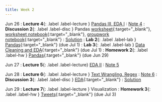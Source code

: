 ```yaml
---
title: Week 2
---
```


Jun 26
: **Lecture 4**{: .label .label-lecture } [Pandas III, EDA I](lecture/lec04)
    : [Note 4](https://ds100.org/course-notes-su23/pandas_3/pandas_3.html)
: **Discussion 2**{: .label .label-disc } Pandas [worksheet](https://drive.google.com/file/d/1Nv371VvjkEVN_hnnbxwFrJ2bZ4NsW0QB/view?usp=sharing){:target="_blank"}, [worksheet notebook](https://data100.datahub.berkeley.edu/hub/user-redirect/git-pull?repo=https%3A%2F%2Fgithub.com%2FDS-100%2Fsu23-materials&branch=main&urlpath=lab%2Ftree%2Fsu23-materials%2Fdisc%2Fdisc02%2Fdisc02-worksheet-blank.ipynb){:target="_blank"}, [groupwork notebook](https://data100.datahub.berkeley.edu/hub/user-redirect/git-pull?repo=https%3A%2F%2Fgithub.com%2FDS-100%2Fsu23-materials&branch=main&urlpath=lab%2Ftree%2Fsu23-materials%2Fdisc%2Fdisc02%2Fdisc02_groupwork.ipynb){:target="_blank"}
    : [Solution](https://drive.google.com/file/d/10rbceDFwobiRN-J7t6uATzGrRJVWybWZ/view?usp=sharing)
: **Lab 2**{: .label .label-lab } [Pandas](https://data100.datahub.berkeley.edu/hub/user-redirect/git-pull?repo=https%3A%2F%2Fgithub.com%2FDS-100%2Fsu23-materials&branch=main&urlpath=lab%2Ftree%2Fsu23-materials%2Flab%2Flab02%2Flab02.ipynb){:target="_blank"} (due Jul 1)
: **Lab 3**{: .label .label-lab } [Data Cleaning and EDA](https://data100.datahub.berkeley.edu/hub/user-redirect/git-pull?repo=https%3A%2F%2Fgithub.com%2FDS-100%2Fsu23-materials&branch=main&urlpath=lab%2Ftree%2Fsu23-materials%2Flab%2Flab03%2Flab03.ipynb){:target="_blank"} (due Jul 1)
: **Homework 2**{: .label .label-hw } [Pandas](https://data100.datahub.berkeley.edu/hub/user-redirect/git-pull?repo=https%3A%2F%2Fgithub.com%2FDS-100%2Fsu23-materials&branch=main&urlpath=lab%2Ftree%2Fsu23-materials%2Fhw%2Fhw02%2Fhw02.ipynb){:target="_blank"} (due Jun 29)

Jun 27
: **Lecture 5**{: .label .label-lecture} [EDA II](lecture/lec05)
    : [Note 5](https://ds100.org/course-notes-su23/eda/eda.html)

Jun 28
: **Lecture 6**{: .label .label-lecture } [Text Wrangling, Regex](lecture/lec06)
    : [Note 6](https://ds100.org/course-notes-su23/regex/regex.html)
: **Discussion 3**{: .label .label-disc } [EDA](https://drive.google.com/file/d/1HM8AyH4WnvhmUmgw3oAjHAZao1kyyjGJ/view?usp=sharing){:target="_blank"}
    : [Solution](https://drive.google.com/file/d/1vQ8YLUHdOyXFzzR1qy0aaaSOqzIuf2XY/view?usp=sharing)

Jun 29
: **Lecture 7**{: .label .label-lecture } Visualization
: **Homework 3**{: .label .label-hw } [Tweets](https://data100.datahub.berkeley.edu/hub/user-redirect/git-pull?repo=https%3A%2F%2Fgithub.com%2FDS-100%2Fsu23-materials&branch=main&urlpath=lab%2Ftree%2Fsu23-materials%2Fhw%2Fhw03%2Fhw03.ipynb){:target="_blank"} (due Jul 3)
